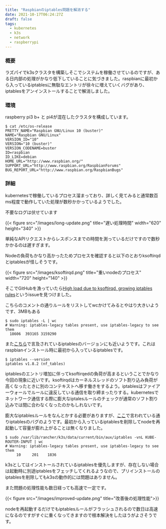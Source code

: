 ```yaml
---
title: "Raspbianのiptables問題を解消する"
date: 2021-10-17T06:24:27Z
draft: false
tags:
  - kubernetes
  - k3s
  - network
  - raspberrypi
---
```


### 概要

ラズパイでk3sクラスタを構築しそこでシステムを稼働させているのですが、ある日内部の処理がかなり低下していることに気づきました。raspbianに最初から入っているiptablesに無駄なエントリが徐々に増えていくバグがあり、iptablesをアンインストールすることで解消しました。

### 環境

raspberry pi3 b+ と pi4が混在したクラスタを構成しています。

```
$ cat /etc/os-release
PRETTY_NAME="Raspbian GNU/Linux 10 (buster)"
NAME="Raspbian GNU/Linux"
VERSION_ID="10"
VERSION="10 (buster)"
VERSION_CODENAME=buster
ID=raspbian
ID_LIKE=debian
HOME_URL="http://www.raspbian.org/"
SUPPORT_URL="http://www.raspbian.org/RaspbianForums"
BUG_REPORT_URL="http://www.raspbian.org/RaspbianBugs"
```


### 詳細

kubernetesで稼働しているプロセス溜まっており、詳しく見てみると通常数百ms程度で動作していた処理が数秒かかっているようでした。

不要なログは伏せています

{{< figure src="/images/long-update.png" title="遅い処理時間" width="620" height="340" >}}

単純なAPIリクエストからレスポンスまでの時間を測っているだけですので数秒かかるのは遅すぎます。

Nodeの負荷もかなり高かったためプロセスを確認すると以下のとおりksoftirqdとiptablesが怪しそうです。

{{< figure src="/images/ksoftirqd.png" title="重いnodeのプロセス" width="720" height="140" >}}

そこでGitHubを漁っていたら[High load due to ksoftirqd, growing iptables rules](https://github.com/k3s-io/k3s/issues/3117)というissueを見つけました。

こちらのコメントの通りルールをリストしてwcかけてみるとやはり大きいようです、3MBもある

```
$ sudo iptables -L | wc
# Warning: iptables-legacy tables present, use iptables-legacy to see them
  18606  393165 3159290
```

また[こちら](https://github.com/k3s-io/k3s/issues/3117#issuecomment-808727015)で言及されているiptablesのバージョンにも近いようです。これはraspbianインストール時に最初から入っているiptablesです。

```
$ iptables --version
iptables v1.8.2 (nf_tables)
```

iptablesのエントリ増加に伴ってksoftirqedの負荷が高まるということでかなり今回の現象に近いです。ksoftirqdはカーネルスレッドのソフト割り込み負荷が高くなったときに別のコンテキストへ移す働きをするよう。iptablesはファイアーウォールでルールに違反している通信を取り締まったりする。kubernetesでネットワーク通信する際に膨大なiptalesルールのチェックが通常のソフト割り込みでは間に合わなくなったのかもしれないです。

膨大なiptablesルールをなんとかする必要がありますが、[ここ](https://github.com/k3s-io/k3s/issues/3117#issuecomment-810660207)で言われている通りiptablesのバグのようです。最初から入っているiptablesを削除してnodeを再起動して容量が膨れ上がることは無くなりました。

```
$ sudo /var/lib/rancher/k3s/data/current/bin/aux/iptables -vnL KUBE-ROUTER-INPUT | wc
# Warning: iptables-legacy tables present, use iptables-legacy to see them
     10     201    1836
```

k3sとしてはインストールされているiptablesを優先しますが、存在しない場合は起動時に別途iptablesをフェッチしてくれるようなので、プリインストールのiptablesを削除してもk3sの動作的には問題はありません。

また問題の処理性能も数日経っても高速で一定です。

{{< figure src="/images/improved-update.png" title="改善後の処理性能">}}

nodeを再起動するだけでもiptablesルールがフラッシュされるので数日は高速になるのですがすぐに重くなってきますので根本解決をしたほうがよさそうです。
